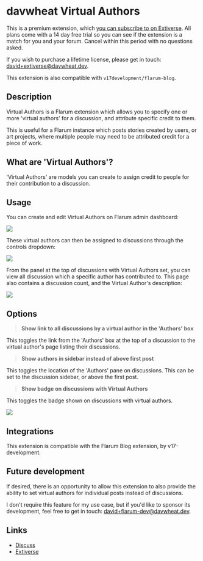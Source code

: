 # davwheat Virtual Authors

This is a premium extension, which [you can subscribe to on Extiverse](https://extiverse.com/extension/davwheat/virtual-authors). All plans come with a 14 day free trial so you can see if the extension is a match for you and your forum. Cancel within this period with no questions asked.

If you wish to purchase a lifetime license, please get in touch: [david+extiverse@davwheat.dev](mailto:david+extiverse@davwheat.dev).

This extension is also compatible with `v17development/flarum-blog`.

## Description

Virtual Authors is a Flarum extension which allows you to specify one or more 'virtual authors' for a discussion, and attribute specific credit to them.

This is useful for a Flarum instance which posts stories created by users, or art projects, where multiple people may need to be attributed credit for a piece of work.

## What are 'Virtual Authors'?

'Virtual Authors' are models you can create to assign credit to people for their contribution to a discussion.

## Usage

You can create and edit Virtual Authors on Flarum admin dashboard:

![](https://u.davwheat.dev/FAYpCmDm.gif)

These virtual authors can then be assigned to discussions through the controls dropdown:

![](https://u.davwheat.dev/JFZITMtv.gif)

From the panel at the top of discussions with Virtual Authors set, you can view all discussion which a specific author has contributed to. This page also contains a discussion count, and the Virtual Author's description:

![](https://u.davwheat.dev/WLUnKnZf.gif)

## Options

> **Show link to all discussions by a virtual author in the 'Authors' box**

This toggles the link from the 'Authors' box at the top of a discussion to the virtual author's page listing their discussions.

> **Show authors in sidebar instead of above first post**

This toggles the location of the 'Authors' pane on discussions. This can be set to the discussion sidebar, or above the first post.

> **Show badge on discussions with Virtual Authors**

This toggles the badge shown on discussions with virtual authors.

![](https://u.davwheat.dev/euHOkRRv.png)

## Integrations

This extension is compatible with the Flarum Blog extension, by v17-development.

## Future development

If desired, there is an opportunity to allow this extension to also provide the ability to set virtual authors for individual posts instead of discussions.

I don't require this feature for my use case, but if you'd like to sponsor its development, feel free to get in touch: [david+flarum-dev@davwheat.dev](mailto:david+flarum-dev@davwheat.dev).

## Links

- [Discuss](https://discuss.flarum.org/d/29753)
- [Extiverse](https://extiverse.com/extension/davwheat/virtual-authors)
